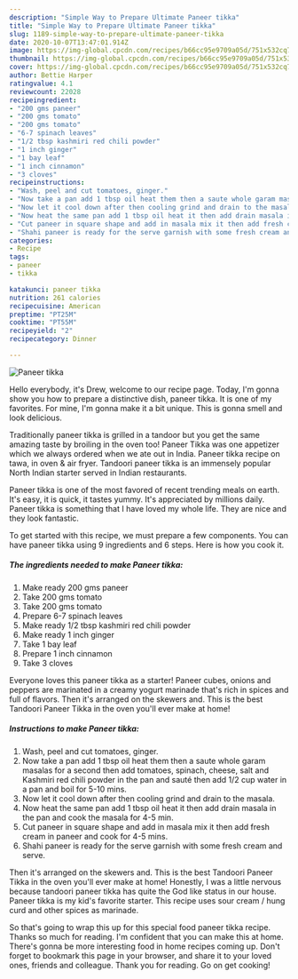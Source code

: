 ```yaml
---
description: "Simple Way to Prepare Ultimate Paneer tikka"
title: "Simple Way to Prepare Ultimate Paneer tikka"
slug: 1189-simple-way-to-prepare-ultimate-paneer-tikka
date: 2020-10-07T13:47:01.914Z
image: https://img-global.cpcdn.com/recipes/b66cc95e9709a05d/751x532cq70/paneer-tikka-recipe-main-photo.jpg
thumbnail: https://img-global.cpcdn.com/recipes/b66cc95e9709a05d/751x532cq70/paneer-tikka-recipe-main-photo.jpg
cover: https://img-global.cpcdn.com/recipes/b66cc95e9709a05d/751x532cq70/paneer-tikka-recipe-main-photo.jpg
author: Bettie Harper
ratingvalue: 4.1
reviewcount: 22028
recipeingredient:
- "200 gms paneer"
- "200 gms tomato"
- "200 gms tomato"
- "6-7 spinach leaves"
- "1/2 tbsp kashmiri red chili powder"
- "1 inch ginger"
- "1 bay leaf"
- "1 inch cinnamon"
- "3 cloves"
recipeinstructions:
- "Wash, peel and cut tomatoes, ginger."
- "Now take a pan add 1 tbsp oil heat them then a saute whole garam masalas for a second then add tomatoes, spinach, cheese, salt and Kashmiri red chili powder in the pan and sauté then add 1/2 cup water in a pan and boil for 5-10 mins."
- "Now let it cool down after then cooling grind and drain to the masala."
- "Now heat the same pan add 1 tbsp oil heat it then add drain masala in the pan and cook the masala for 4-5 min."
- "Cut paneer in square shape and add in masala mix it then add fresh cream in paneer and cook for 4-5 mins."
- "Shahi paneer is ready for the serve garnish with some fresh cream and serve."
categories:
- Recipe
tags:
- paneer
- tikka

katakunci: paneer tikka 
nutrition: 261 calories
recipecuisine: American
preptime: "PT25M"
cooktime: "PT55M"
recipeyield: "2"
recipecategory: Dinner

---
```



![Paneer tikka](https://img-global.cpcdn.com/recipes/b66cc95e9709a05d/751x532cq70/paneer-tikka-recipe-main-photo.jpg)

Hello everybody, it's Drew, welcome to our recipe page. Today, I'm gonna show you how to prepare a distinctive dish, paneer tikka. It is one of my favorites. For mine, I'm gonna make it a bit unique. This is gonna smell and look delicious.

Traditionally paneer tikka is grilled in a tandoor but you get the same amazing taste by broiling in the oven too! Paneer Tikka was one appetizer which we always ordered when we ate out in India. Paneer tikka recipe on tawa, in oven &amp; air fryer. Tandoori paneer tikka is an immensely popular North Indian starter served in Indian restaurants.

Paneer tikka is one of the most favored of recent trending meals on earth. It's easy, it is quick, it tastes yummy. It's appreciated by millions daily. Paneer tikka is something that I have loved my whole life. They are nice and they look fantastic.


To get started with this recipe, we must prepare a few components. You can have paneer tikka using 9 ingredients and 6 steps. Here is how you cook it.

<!--inarticleads1-->

##### The ingredients needed to make Paneer tikka:

1. Make ready 200 gms paneer
1. Take 200 gms tomato
1. Take 200 gms tomato
1. Prepare 6-7 spinach leaves
1. Make ready 1/2 tbsp kashmiri red chili powder
1. Make ready 1 inch ginger
1. Take 1 bay leaf
1. Prepare 1 inch cinnamon
1. Take 3 cloves


Everyone loves this paneer tikka as a starter! Paneer cubes, onions and peppers are marinated in a creamy yogurt marinade that&#39;s rich in spices and full of flavors. Then it&#39;s arranged on the skewers and. This is the best Tandoori Paneer Tikka in the oven you&#39;ll ever make at home! 

<!--inarticleads2-->

##### Instructions to make Paneer tikka:

1. Wash, peel and cut tomatoes, ginger.
1. Now take a pan add 1 tbsp oil heat them then a saute whole garam masalas for a second then add tomatoes, spinach, cheese, salt and Kashmiri red chili powder in the pan and sauté then add 1/2 cup water in a pan and boil for 5-10 mins.
1. Now let it cool down after then cooling grind and drain to the masala.
1. Now heat the same pan add 1 tbsp oil heat it then add drain masala in the pan and cook the masala for 4-5 min.
1. Cut paneer in square shape and add in masala mix it then add fresh cream in paneer and cook for 4-5 mins.
1. Shahi paneer is ready for the serve garnish with some fresh cream and serve.


Then it&#39;s arranged on the skewers and. This is the best Tandoori Paneer Tikka in the oven you&#39;ll ever make at home! Honestly, I was a little nervous because tandoori paneer tikka has quite the God like status in our house. Paneer tikka is my kid&#39;s favorite starter. This recipe uses sour cream / hung curd and other spices as marinade. 

So that's going to wrap this up for this special food paneer tikka recipe. Thanks so much for reading. I'm confident that you can make this at home. There's gonna be more interesting food in home recipes coming up. Don't forget to bookmark this page in your browser, and share it to your loved ones, friends and colleague. Thank you for reading. Go on get cooking!
